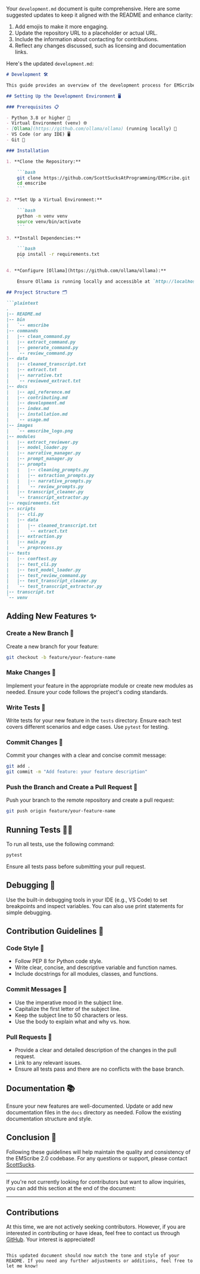 Your `development.md` document is quite comprehensive. Here are some suggested updates to keep it aligned with the README and enhance clarity:

1. Add emojis to make it more engaging.
2. Update the repository URL to a placeholder or actual URL.
3. Include the information about contacting for contributions.
4. Reflect any changes discussed, such as licensing and documentation links.

Here's the updated `development.md`:

```markdown
# Development 🛠️

This guide provides an overview of the development process for EMScribe 2.0, including setting up the development environment, adding new features, and writing tests.

## Setting Up the Development Environment 🖥️

### Prerequisites 📋

- Python 3.8 or higher 🐍
- Virtual Environment (venv) 🌐
- [Ollama](https://github.com/ollama/ollama) (running locally) 🦙
- VS Code (or any IDE) 🖥️
- Git 🌲

### Installation

1. **Clone the Repository:**

    ```bash
    git clone https://github.com/ScottSucksAtProgramming/EMScribe.git
    cd emscribe
    ```

2. **Set Up a Virtual Environment:**

    ```bash
    python -m venv venv
    source venv/bin/activate
    ```

3. **Install Dependencies:**

    ```bash
    pip install -r requirements.txt
    ```

4. **Configure [Ollama](https://github.com/ollama/ollama):**

    Ensure Ollama is running locally and accessible at `http://localhost:11434`.

## Project Structure 🗂️

```plaintext
.
|-- README.md
|-- bin
|   `-- emscribe
|-- commands
|   |-- clean_command.py
|   |-- extract_command.py
|   |-- generate_command.py
|   `-- review_command.py
|-- data
|   |-- cleaned_transcript.txt
|   |-- extract.txt
|   |-- narrative.txt
|   `-- reviewed_extract.txt
|-- docs
|   |-- api_reference.md
|   |-- contributing.md
|   |-- development.md
|   |-- index.md
|   |-- installation.md
|   `-- usage.md
|-- images
|   `-- emscribe_logo.png
|-- modules
|   |-- extract_reviewer.py
|   |-- model_loader.py
|   |-- narrative_manager.py
|   |-- prompt_manager.py
|   |-- prompts
|   |   |-- cleaning_prompts.py
|   |   |-- extraction_prompts.py
|   |   |-- narrative_prompts.py
|   |   `-- review_prompts.py
|   |-- transcript_cleaner.py
|   `-- transcript_extractor.py
|-- requirements.txt
|-- scripts
|   |-- cli.py
|   |-- data
|   |   |-- cleaned_transcript.txt
|   |   `-- extract.txt
|   |-- extraction.py
|   |-- main.py
|   `-- preprocess.py
|-- tests
|   |-- conftest.py
|   |-- test_cli.py
|   |-- test_model_loader.py
|   |-- test_review_command.py
|   |-- test_transcript_cleaner.py
|   `-- test_transcript_extractor.py
|-- transcript.txt
`-- venv
```

## Adding New Features ✨

### Create a New Branch 🌿

Create a new branch for your feature:

```bash
git checkout -b feature/your-feature-name
```

### Make Changes 🔧

Implement your feature in the appropriate module or create new modules as needed. Ensure your code follows the project's coding standards.

### Write Tests 🧪

Write tests for your new feature in the `tests` directory. Ensure each test covers different scenarios and edge cases. Use `pytest` for testing.

### Commit Changes 💾

Commit your changes with a clear and concise commit message:

```bash
git add .
git commit -m "Add feature: your feature description"
```

### Push the Branch and Create a Pull Request 🔄

Push your branch to the remote repository and create a pull request:

```bash
git push origin feature/your-feature-name
```

## Running Tests 🏃‍♂️

To run all tests, use the following command:

```bash
pytest
```

Ensure all tests pass before submitting your pull request.

## Debugging 🐞

Use the built-in debugging tools in your IDE (e.g., VS Code) to set breakpoints and inspect variables. You can also use print statements for simple debugging.

## Contribution Guidelines 🤝

### Code Style 📏

- Follow PEP 8 for Python code style.
- Write clear, concise, and descriptive variable and function names.
- Include docstrings for all modules, classes, and functions.

### Commit Messages 📝

- Use the imperative mood in the subject line.
- Capitalize the first letter of the subject line.
- Keep the subject line to 50 characters or less.
- Use the body to explain what and why vs. how.

### Pull Requests 🚀

- Provide a clear and detailed description of the changes in the pull request.
- Link to any relevant issues.
- Ensure all tests pass and there are no conflicts with the base branch.

## Documentation 📚

Ensure your new features are well-documented. Update or add new documentation files in the `docs` directory as needed. Follow the existing documentation structure and style.

## Conclusion 🎯

Following these guidelines will help maintain the quality and consistency of the EMScribe 2.0 codebase. For any questions or support, please contact [ScottSucks](https://github.com/ScottSucksAtProgramming).

---

If you're not currently looking for contributors but want to allow inquiries, you can add this section at the end of the document:

---

## Contributions

At this time, we are not actively seeking contributors. However, if you are interested in contributing or have ideas, feel free to contact us through [GitHub](https://github.com/ScottSucksAtProgramming). Your interest is appreciated!
```

This updated document should now match the tone and style of your README. If you need any further adjustments or additions, feel free to let me know!
